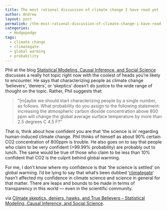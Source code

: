 ```yaml
---
title: The most rational discussion of climate change I have read yet
author: Andrew
layout: post
permalink: /the-most-rational-discussion-of-climate-change-i-have-read-yet/
categories:
  - Hodgepodge
tags:
  - climate change
  - climategate
  - global warming
  - probability
---
```

Phil at the blog <a href="http://www.stat.columbia.edu/~cook/movabletype/mlm/" target="_blank">Statistical Modeling, Causal Inference, and Social Science</a> discusses a really hot topic right now with the coolest of heads you&#8217;re likely to encounter. He says that characterizing people as climate change &#8216;believers&#8217;, &#8216;deniers&#8217;, or &#8216;skeptics&#8217; doesn&#8217;t do justice to the wide range of thought on the topic. Rather, Phil suggests that:

> &#8220;[m]aybe we should start characterizing people by a single number, as follows. What probability do you assign to the following statement: increasing the atmospheric carbon dioxide concentration above 800 ppm will change the global average surface temperature by more than 2.5 degrees C 4.5 F?&#8221;

That is, think about how confident you are that &#8216;the science is in&#8217; regarding human-induced climate change. Phil thinks of himself as about 90% certain CO2 concentration of 800ppm is trouble. He also goes on to say that people who claim to be very confident (>99.99% probability) are probably out to lunch. The same would be true of those who claim to be less than 10% confident that CO2 is the culprit behind global warming.

For me, I don&#8217;t know where my confidence is that &#8216;the science is settled&#8217; on global warming. I&#8217;d be lying to say that what&#8217;s been dubbed &#8216;<a href="http://en.wikipedia.org/wiki/Climatic_Research_Unit_e-mail_hacking_incident" target="_blank">climategate</a>&#8216; hasn&#8217;t affected my confidence in climate science and science in general for that matter. There are leaps and bounds to be made in terms of transparency in this world &#8212; even in the scientific community.

via [Climate skeptics, deniers, hawks, and True Believers &#8211; Statistical Modeling, Causal Inference, and Social Science][1].

 [1]: http://www.stat.columbia.edu/~cook/movabletype/archives/2009/12/climate_skeptic.html?utm_source=feedburner&utm_medium=feed&utm_campaign=Feed%3A+StatisticalModelingCausalInferenceAndSocialScience+%28Statistical+Modeling%2C+Causal+Inference%2C+and+Social+Science%29&utm_content=Google+Reader